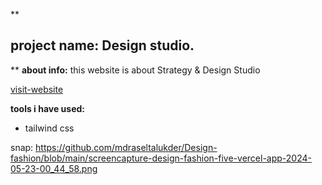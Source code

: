 **

## project name: Design  studio.

**
**about info:**
this website is about  Strategy & Design Studio

[visit-website](https://design-fashion-five.vercel.app/)

**tools i have used:**

 - tailwind css

snap: 
https://github.com/mdraseltalukder/Design-fashion/blob/main/screencapture-design-fashion-five-vercel-app-2024-05-23-00_44_58.png
